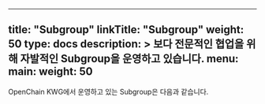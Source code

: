 
---
title: "Subgroup"
linkTitle: "Subgroup"
weight: 50
type: docs
description: >
  보다 전문적인 협업을 위해 자발적인 Subgroup을 운영하고 있습니다.
menu:
  main:
    weight: 50
---

OpenChain KWG에서 운영하고 있는 Subgroup은 다음과 같습니다. 

